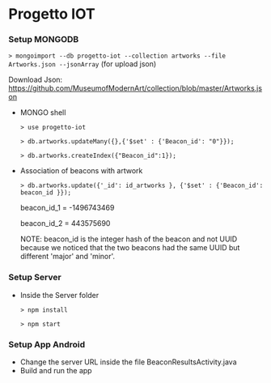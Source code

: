 # Progetto IOT

### Setup MONGODB

`> mongoimport --db progetto-iot --collection artworks --file Artworks.json --jsonArray` (for upload json)

Download Json: https://github.com/MuseumofModernArt/collection/blob/master/Artworks.json

*  MONGO shell

	`> use progetto-iot`

	`> db.artworks.updateMany({},{'$set' : {'Beacon_id': "0"}});`

	`> db.artworks.createIndex({"Beacon_id":1});`

*  Association of beacons with artwork

	`> db.artworks.update({'_id': id_artworks }, {'$set' : {'Beacon_id': beacon_id }});`

	beacon_id_1 = -1496743469

	beacon_id_2 = 443575690

	NOTE: beacon_id is the integer hash of the beacon and not UUID because we noticed that the two beacons had the same UUID but different 'major' and 'minor'.

### Setup Server

 * Inside the Server folder

	`> npm install`

	`> npm start`

### Setup App Android

* Change the server URL inside the file BeaconResultsActivity.java
* Build and run the app

